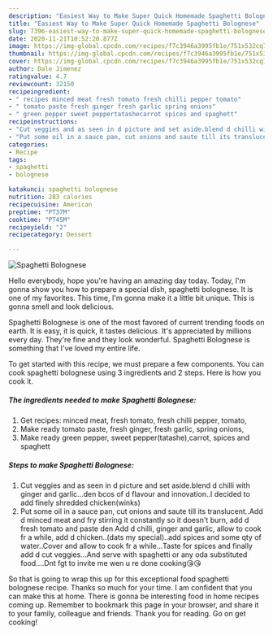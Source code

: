 ```yaml
---
description: "Easiest Way to Make Super Quick Homemade Spaghetti Bolognese"
title: "Easiest Way to Make Super Quick Homemade Spaghetti Bolognese"
slug: 7396-easiest-way-to-make-super-quick-homemade-spaghetti-bolognese
date: 2020-11-21T10:52:20.877Z
image: https://img-global.cpcdn.com/recipes/f7c3946a3995fb1e/751x532cq70/spaghetti-bolognese-recipe-main-photo.jpg
thumbnail: https://img-global.cpcdn.com/recipes/f7c3946a3995fb1e/751x532cq70/spaghetti-bolognese-recipe-main-photo.jpg
cover: https://img-global.cpcdn.com/recipes/f7c3946a3995fb1e/751x532cq70/spaghetti-bolognese-recipe-main-photo.jpg
author: Dale Jimenez
ratingvalue: 4.7
reviewcount: 32150
recipeingredient:
- " recipes minced meat fresh tomato fresh chilli pepper tomato"
- " tomato paste fresh ginger fresh garlic spring onions"
- " green pepper sweet peppertatashecarrot spices and spaghett"
recipeinstructions:
- "Cut veggies and as seen in d picture and set aside.blend d chilli with ginger and garlic...den bcos of d flavour and innovation..I decided to add finely shredded chicken(winks)"
- "Put some oil in a sauce pan, cut onions and saute till its translucent..Add d minced meat and fry stirring it constantly so it doesn&#39;t burn, add d fresh tomato and paste den Add d chilli, ginger and garlic, allow to cook fr a while, add d chicken..(dats my special)..add spices and some qty of water..Cover and allow to cook fr a while...Taste for spices and finally add d cut veggies...And serve with spaghetti or any oda substituted food....Dnt fgt to invite me wen u re done cooking😘😘"
categories:
- Recipe
tags:
- spaghetti
- bolognese

katakunci: spaghetti bolognese 
nutrition: 283 calories
recipecuisine: American
preptime: "PT37M"
cooktime: "PT45M"
recipeyield: "2"
recipecategory: Dessert

---
```



![Spaghetti Bolognese](https://img-global.cpcdn.com/recipes/f7c3946a3995fb1e/751x532cq70/spaghetti-bolognese-recipe-main-photo.jpg)

Hello everybody, hope you're having an amazing day today. Today, I'm gonna show you how to prepare a special dish, spaghetti bolognese. It is one of my favorites. This time, I'm gonna make it a little bit unique. This is gonna smell and look delicious.



Spaghetti Bolognese is one of the most favored of current trending foods on earth. It is easy, it is quick, it tastes delicious. It's appreciated by millions every day. They're fine and they look wonderful. Spaghetti Bolognese is something that I've loved my entire life.


To get started with this recipe, we must prepare a few components. You can cook spaghetti bolognese using 3 ingredients and 2 steps. Here is how you cook it.

<!--inarticleads1-->

##### The ingredients needed to make Spaghetti Bolognese:

1. Get  recipes: minced meat, fresh tomato, fresh chilli pepper, tomato,
1. Make ready  tomato paste, fresh ginger, fresh garlic, spring onions,
1. Make ready  green pepper, sweet pepper(tatashe),carrot, spices and spaghett




<!--inarticleads2-->

##### Steps to make Spaghetti Bolognese:

1. Cut veggies and as seen in d picture and set aside.blend d chilli with ginger and garlic...den bcos of d flavour and innovation..I decided to add finely shredded chicken(winks)
1. Put some oil in a sauce pan, cut onions and saute till its translucent..Add d minced meat and fry stirring it constantly so it doesn&#39;t burn, add d fresh tomato and paste den Add d chilli, ginger and garlic, allow to cook fr a while, add d chicken..(dats my special)..add spices and some qty of water..Cover and allow to cook fr a while...Taste for spices and finally add d cut veggies...And serve with spaghetti or any oda substituted food....Dnt fgt to invite me wen u re done cooking😘😘




So that is going to wrap this up for this exceptional food spaghetti bolognese recipe. Thanks so much for your time. I am confident that you can make this at home. There is gonna be interesting food in home recipes coming up. Remember to bookmark this page in your browser, and share it to your family, colleague and friends. Thank you for reading. Go on get cooking!
